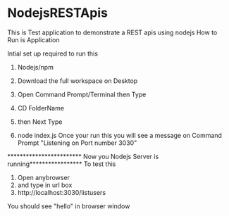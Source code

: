 # NodejsRESTApis
This is Test application to demonstrate a REST apis using nodejs
How to Run is Application

Intial set up required to run this
1. Nodejs/npm

1. Download the full workspace on Desktop
2. Open Command Prompt/Terminal then Type
3. CD FolderName
4. then Next Type
5. node index.js
Once your run this you will see a message on Command Prompt
"Listening on Port number 3030"

************************ Now you Nodejs Server is running*****************
To test this
1. Open anybrowser
2. and type in url box
3. http://localhost:3030/listusers

You should see
"hello"
in browser window




